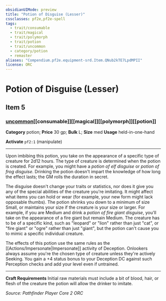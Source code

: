```yaml
---
obsidianUIMode: preview
title: "Potion of Disguise (Lesser)"
cssclasses: pf2e,pf2e-spell
tags:
  - trait/consumable
  - trait/magical
  - trait/polymorph
  - trait/potion
  - trait/uncommon
  - category/potion
  - remaster
aliases: "Compendium.pf2e.equipment-srd.Item.QNub2kTE7LpdMPII"
license: ORC
---
```

# Potion of Disguise (Lesser)
## Item 5
### [uncommon](uncommon.md "Uncommon Rarity Trait")[[consumable]][[magical]][[polymorph]][[potion]]

**Category** potion; 
**Price** 30 gp; 
**Bulk** L; **Size** med
**Usage** held-in-one-hand

**Activate** `pf2:1` (manipulate)

* * *

Upon imbibing this potion, you take on the appearance of a specific type of creature for 2d12 hours. The type of creature is determined when the potion is created. For example, you might have a _potion of elf disguise_ or _potion of frog disguise_. Drinking the potion doesn't impart the knowledge of how long the effect lasts; the GM rolls the duration in secret.

The disguise doesn't change your traits or statistics, nor does it give you any of the special abilities of the creature you're imitating. It might affect what items you can hold or wear (for example, your new form might lack opposable thumbs). The potion shrinks you down to a minimum of size Small, or maintains your size if the creature is your size or larger. For example, if you are Medium and drink a _potion of fire giant disguise_, you'll take on the appearance of a fire giant but remain Medium. The creature has to be of a specific kind, such as "leopard" or "lion" rather than just "cat", or "fire giant" or "ogre" rather than just "giant", but the potion can't cause you to mimic a specific individual creature.

The effects of this potion use the same rules as the [[Actions/Impersonate|Impersonate]] activity of Deception. Onlookers always assume you're the chosen type of creature unless they're actively Seeking. You gain a +4 status bonus to your Deception DC against such Perception checks and add your level even if untrained.

* * *

**Craft Requirements** Initial raw materials must include a bit of blood, hair, or flesh of the creature the potion will allow the drinker to imitate.

*Source: Pathfinder Player Core 2*
*ORC*
